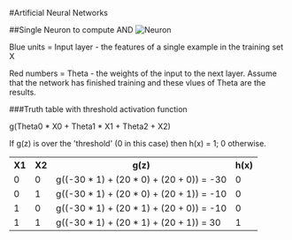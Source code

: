 #Artificial Neural Networks

##Single Neuron to compute AND
![Neuron](https://github.com/JustSomeBrosDoingScience/SCIENCE/raw/ANN/CS36110/ANN/ann.png)

Blue units = Input layer - the features of a single example in the training set X

Red numbers = Theta - the weights of the input to the next layer. Assume that the network has finished training and these vlues of Theta are the results.

###Truth table with threshold activation function

g(Theta0 * X0   +   Theta1 * X1  +  Theta2 + X2)

If g(z) is over the 'threshold' (0 in this case) then h(x) = 1; 0 otherwise.

<table>
  <tr>
    <th>X1</th><th>X2</th><th>g(z)</th><th>h(x)</th>
  </tr>
  <tr>
    <td>0</td><td>0</td><td>g((-30 * 1)   +   (20 * 0)  +  (20 + 0)) = -30</td><td>0</td>
  </tr>
  <tr>
    <td>0</td><td>1</td><td>g((-30 * 1)   +   (20 * 0)  +  (20 + 1)) = -10</td><td>0</td>
  </tr>
  <tr>
    <td>1</td><td>0</td><td>g((-30 * 1)   +   (20 * 1)  +  (20 + 0)) = -10</td><td>0</td>
  </tr>
  <tr>
    <td>1</td><td>1</td><td>g((-30 * 1)   +   (20 * 1)  +  (20 + 1)) = 30</td><td>1</td>
  </tr>
</table>